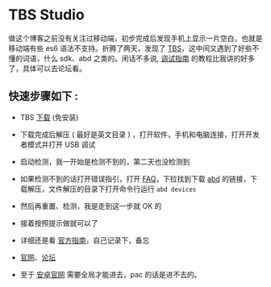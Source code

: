 # TBS Studio

做这个博客之前没有关注过移动端，初步完成后发现手机上显示一片空白，也就是移动端有些 es6 语法不支持。折腾了两天，发现了 [TBS](https://x5.tencent.com/tbs/)，这中间又遇到了好些不懂的词语，什么 sdk、abd 之类的。闲话不多说, [调试指南](https://x5.tencent.com/tbs/guide/debug.html) 的教程比我讲的好多了，具体可以去论坛看。

## 快速步骤如下 :

- TBS [下载](https://x5.tencent.com/tbs/guide/debug/download.html) (免安装)

- 下载完成后解压 ( 最好是英文目录 ) ，打开软件，手机和电脑连接，打开开发者模式并打开 USB 调试

- 启动检测，我一开始是检测不到的，第二天也没检测到

- 如果检测不到的话打开错误指引，打开 [FAQ](https://x5.tencent.com/tbs/guide/debug/faq.html)，下拉找到下载 [abd](http://adbshell.com/downloads"跟安卓有关的东西，这个地址我也不知道是不是官方的") 的链接，下载解压，文件解压的目录下打开命令行运行 `abd devices`

- 然后再重置、检测，我是走到这一步就 OK 的

- 接着按照提示做就可以了

- 详细还是看 [官方指南](https://x5.tencent.com/tbs/guide/debug.html)，自己记录下，备忘

- [官网](https://x5.tencent.com/tbs/)、[论坛](http://bbs.mb.qq.com/)

- 至于 [安卓官网](
https://www.android.com/)  需要全局才能进去，pac 的话是进不去的。